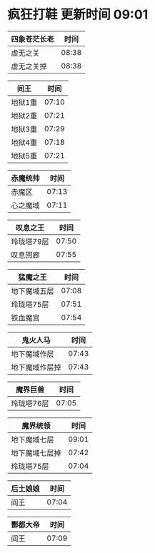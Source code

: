 # 疯狂打鞋 更新时间 09:01

| 四象苍茫长老   | 时间    |
|--------|-------|
| 虚无之关 | 08:38 |
| 虚无之关掉 | 08:38 |

| 间王   | 时间    |
|--------|-------|
| 地狱1重 | 07:10 |
| 地狱2重 | 07:21 |
| 地狱3重 | 07:29 |
| 地狱4重 | 07:18 |
| 地狱5重 | 07:21 |

| 赤魔统帅   | 时间    |
|--------|-------|
| 赤魔区 | 07:13 |
| 心之魔域 | 07:11 |

| 叹息之王   | 时间    |
|--------|-------|
| 玲珑塔79层 | 07:50 |
| 叹息回廊 | 07:55 |

| 猛魔之王   | 时间    |
|--------|-------|
| 地下魔域五层 | 07:08 |
| 玲珑塔75层 | 07:51 |
| 铁血魔宫 | 07:54 |

| 鬼火人马   | 时间    |
|--------|-------|
| 地下魔域作层 | 07:43 |
| 地下魔域作层掉 | 07:43 |

| 魔界巨兽   | 时间    |
|--------|-------|
| 玲珑塔76层 | 07:05 |

| 魔界统领   | 时间    |
|--------|-------|
| 地下魔域七层 | 09:01 |
| 地下魔域七层掉 | 07:42 |
| 玲珑塔75层 | 07:04 |

| 后土娘娘   | 时间    |
|--------|-------|
| 阎王 | 07:04 |

| 酆都大帝   | 时间    |
|--------|-------|
| 阎王 | 07:09 |